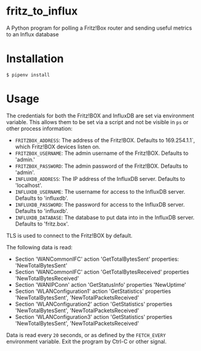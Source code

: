 # fritz_to_influx
A Python program for polling a Fritz!Box router and sending useful metrics to an Influx database

# Installation

`$ pipenv install`

# Usage

The credentials for both the Fritz!BOX and InfluxDB are set via environment
variable.  This allows them to be set via a script and not be visible in
`ps` or other process information:

* `FRITZBOX_ADDRESS`: The address of the Fritz!BOX.  Defaults to 169.254.1.1`,
   which Fritz!BOX devices listen on.
* `FRITZBOX_USERNAME`: The admin username of the Fritz!BOX.  Defaults to
   'admin.'
* `FRITZBOX_PASSWORD`: The admin password of the Fritz!BOX.  Defaults to
   'admin'.
* `INFLUXDB_ADDRESS`: The IP address of the InfluxDB server.  Defaults to
   'localhost'.
* `INFLUXDB_USERNAME`: The username for access to the InfluxDB server.
   Defaults to 'influxdb'.
* `INFLUXDB_PASSWORD`: The password for access to the InfluxDB server.
   Defaults to 'influxdb'.
* `INFLUXDB_DATABASE`: The database to put data into in the InfluxDB server.
   Defaults to 'fritz.box'.
 
TLS is used to connect to the Fritz!BOX by default.

The following data is read:

- Section 'WANCommonIFC' action 'GetTotalBytesSent' properties: 'NewTotalBytesSent'
- Section 'WANCommonIFC' action 'GetTotalBytesReceived' properties 'NewTotalBytesReceived'
- Section 'WANIPConn' action 'GetStatusInfo' properties 'NewUptime'
- Section 'WLANConfiguration1' action 'GetStatistics' properties 'NewTotalBytesSent', 'NewTotalPacketsReceived'
- Section 'WLANConfiguration2' action 'GetStatistics' properties 'NewTotalBytesSent', 'NewTotalPacketsReceived'
- Section 'WLANConfiguration3' action 'GetStatistics' properties 'NewTotalBytesSent', 'NewTotalPacketsReceived'

Data is read every `20` seconds, or as defined by the `FETCH_EVERY` environment
variable.  Exit the program by Ctrl-C or other signal.
